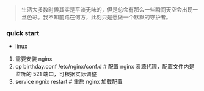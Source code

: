 > 生活大多数时候其实是平淡无味的，但是总会有那么一些瞬间天空会出现一丝色彩。我不知前路在何方，此刻只是愿做一个默默的守护者。

### quick start
- linux
1. 需要安装 nginx
2. cp birthday.conf /etc/nginx/conf.d # 配置 nginx 资源代理，配置文件内是监听的 521 端口，可根据实际调整
3. service ngnix restart # 重启 nginx 加载配置
